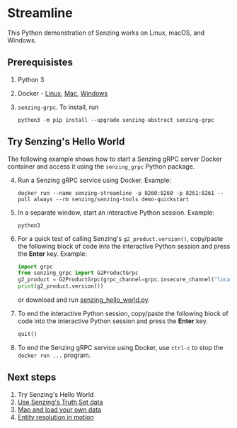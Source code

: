 # Streamline

This Python demonstration of Senzing works on Linux, macOS, and Windows.

## Prerequisistes

1. Python 3
1. Docker -
   [Linux](https://docs.docker.com/desktop/install/linux-install/),
   [Mac](https://docs.docker.com/desktop/install/mac-install/),
   [Windows](https://docs.docker.com/desktop/install/windows-install/)
1. `senzing-grpc`.  To install, run

    ```console
    python3 -m pip install --upgrade senzing-abstract senzing-grpc
    ```

## Try Senzing's Hello World

The following example shows how to start a Senzing gRPC server Docker container
and access it using the `senzing_grpc` Python package.

4. Run a Senzing gRPC service using Docker.
   Example:

    ```console
    docker run --name senzing-streamline -p 8260:8260 -p 8261:8261 --pull always --rm senzing/senzing-tools demo-quickstart

    ```

1. In a separate window, start an interactive Python session.
   Example:

    ```console
    python3

    ```

1. For a quick test of calling Senzing's `g2_product.version()`,
   copy/paste the following block of code into the interactive Python session
   and press the **Enter** key.
   Example:

    ```python
    import grpc
    from senzing_grpc import G2ProductGrpc
    g2_product = G2ProductGrpc(grpc_channel=grpc.insecure_channel("localhost:8261"))
    print(g2_product.version())

    ```

    or download and run
    [senzing_hello_world.py](https://raw.githubusercontent.com/senzing-garage/knowledge-base/main/proposals/streamline/senzing_hello_world.py).

1. To end the interactive Python session,
   copy/paste the following block of code into the interactive Python session
   and press the **Enter** key.

    ```python
    quit()

    ```

1. To end the Senzing gRPC service using Docker,
   use `ctrl-c` to stop the `docker run ...` program.

## Next steps

1. Try Senzing's Hello World
1. [Use Senzing's Truth Set data](use-senzings-truth-set-data.md)
1. [Map and load your own data](map-and-load-your-own-data.md)
1. [Entity resolution in motion](entity-resolution-in-motion.md)
